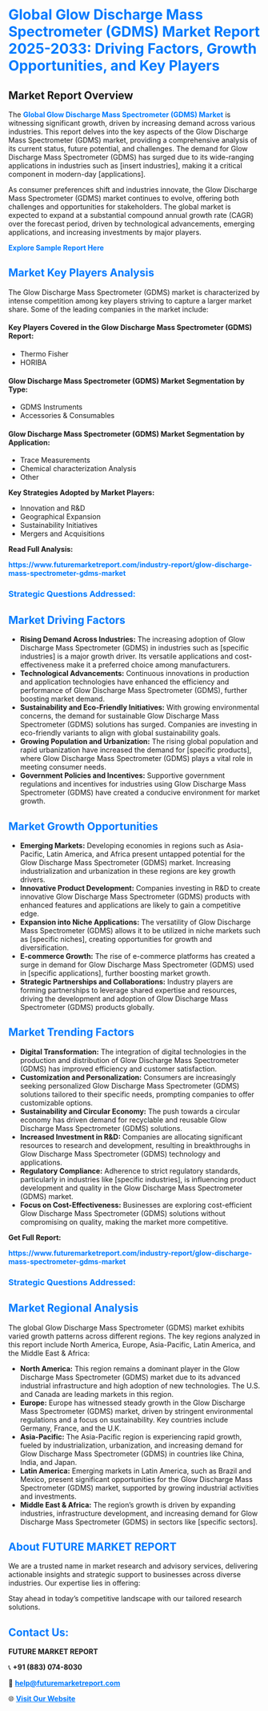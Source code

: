 <h1 style="color: #007BFF;">Global Glow Discharge Mass Spectrometer (GDMS) Market Report 2025-2033: Driving Factors, Growth Opportunities, and Key Players</h1>

<section id="overview">
<h2>Market Report Overview</h2>
<p>The <a href="https://www.futuremarketreport.com/industry-report/glow-discharge-mass-spectrometer-gdms-market" style="color: #007BFF; text-decoration: none;"><strong>Global Glow Discharge Mass Spectrometer (GDMS) Market</strong></a> is witnessing significant growth, driven by increasing demand across various industries. This report delves into the key aspects of the Glow Discharge Mass Spectrometer (GDMS) market, providing a comprehensive analysis of its current status, future potential, and challenges. The demand for Glow Discharge Mass Spectrometer (GDMS) has surged due to its wide-ranging applications in industries such as [insert industries], making it a critical component in modern-day [applications].</p>
<p>As consumer preferences shift and industries innovate, the Glow Discharge Mass Spectrometer (GDMS) market continues to evolve, offering both challenges and opportunities for stakeholders. The global market is expected to expand at a substantial compound annual growth rate (CAGR) over the forecast period, driven by technological advancements, emerging applications, and increasing investments by major players.</p>
</section>

<section id="overview">
<p><a href="https://www.futuremarketreport.com/request-sample/reportId=91488" style="color: #007BFF; text-decoration: none;"><strong>Explore Sample Report Here</strong></a></p>
</section>

<section id="key-players">
<h2 style="color: #007BFF;">Market Key Players Analysis</h2>
<p>The Glow Discharge Mass Spectrometer (GDMS) market is characterized by intense competition among key players striving to capture a larger market share. Some of the leading companies in the market include:</p>
<h4>Key Players Covered in the Glow Discharge Mass Spectrometer (GDMS) Report:</h4>
<ul><li>Thermo Fisher</li><li>HORIBA</li></ul>
<h4>Glow Discharge Mass Spectrometer (GDMS) Market Segmentation by Type:</h4>
<ul><li>GDMS Instruments</li><li>Accessories &amp; Consumables</li></ul>

<h4>Glow Discharge Mass Spectrometer (GDMS) Market Segmentation by Application:</h4>
<ul><li>Trace Measurements</li><li>Chemical characterization Analysis</li><li>Other</li></ul>
<p><strong>Key Strategies Adopted by Market Players:</strong></p>
<ul>
<li>Innovation and R&D</li>
<li>Geographical Expansion</li>
<li>Sustainability Initiatives</li>
<li>Mergers and Acquisitions</li>
</ul>
</section>

<section>
<p><strong>Read Full Analysis: </strong></p><a href="https://www.futuremarketreport.com/industry-report/glow-discharge-mass-spectrometer-gdms-market" style="color: #007BFF; text-decoration: none;"><strong>https://www.futuremarketreport.com/industry-report/glow-discharge-mass-spectrometer-gdms-market</strong></a>
<h3 style="color: #007BFF;">Strategic Questions Addressed:</h3>
</section>

<section id="driving-factors">
<h2 style="color: #007BFF;">Market Driving Factors</h2>
<ul>
<li><strong>Rising Demand Across Industries:</strong> The increasing adoption of Glow Discharge Mass Spectrometer (GDMS) in industries such as [specific industries] is a major growth driver. Its versatile applications and cost-effectiveness make it a preferred choice among manufacturers.</li>
<li><strong>Technological Advancements:</strong> Continuous innovations in production and application technologies have enhanced the efficiency and performance of Glow Discharge Mass Spectrometer (GDMS), further boosting market demand.</li>
<li><strong>Sustainability and Eco-Friendly Initiatives:</strong> With growing environmental concerns, the demand for sustainable Glow Discharge Mass Spectrometer (GDMS) solutions has surged. Companies are investing in eco-friendly variants to align with global sustainability goals.</li>
<li><strong>Growing Population and Urbanization:</strong> The rising global population and rapid urbanization have increased the demand for [specific products], where Glow Discharge Mass Spectrometer (GDMS) plays a vital role in meeting consumer needs.</li>
<li><strong>Government Policies and Incentives:</strong> Supportive government regulations and incentives for industries using Glow Discharge Mass Spectrometer (GDMS) have created a conducive environment for market growth.</li>
</ul>
</section>

<section id="growth-opportunities">
<h2 style="color: #007BFF;">Market Growth Opportunities</h2>
<ul>
<li><strong>Emerging Markets:</strong> Developing economies in regions such as Asia-Pacific, Latin America, and Africa present untapped potential for the Glow Discharge Mass Spectrometer (GDMS) market. Increasing industrialization and urbanization in these regions are key growth drivers.</li>
<li><strong>Innovative Product Development:</strong> Companies investing in R&D to create innovative Glow Discharge Mass Spectrometer (GDMS) products with enhanced features and applications are likely to gain a competitive edge.</li>
<li><strong>Expansion into Niche Applications:</strong> The versatility of Glow Discharge Mass Spectrometer (GDMS) allows it to be utilized in niche markets such as [specific niches], creating opportunities for growth and diversification.</li>
<li><strong>E-commerce Growth:</strong> The rise of e-commerce platforms has created a surge in demand for Glow Discharge Mass Spectrometer (GDMS) used in [specific applications], further boosting market growth.</li>
<li><strong>Strategic Partnerships and Collaborations:</strong> Industry players are forming partnerships to leverage shared expertise and resources, driving the development and adoption of Glow Discharge Mass Spectrometer (GDMS) products globally.</li>
</ul>
</section>

<section id="trending-factors">
<h2 style="color: #007BFF;">Market Trending Factors</h2>
<ul>
<li><strong>Digital Transformation:</strong> The integration of digital technologies in the production and distribution of Glow Discharge Mass Spectrometer (GDMS) has improved efficiency and customer satisfaction.</li>
<li><strong>Customization and Personalization:</strong> Consumers are increasingly seeking personalized Glow Discharge Mass Spectrometer (GDMS) solutions tailored to their specific needs, prompting companies to offer customizable options.</li>
<li><strong>Sustainability and Circular Economy:</strong> The push towards a circular economy has driven demand for recyclable and reusable Glow Discharge Mass Spectrometer (GDMS) solutions.</li>
<li><strong>Increased Investment in R&D:</strong> Companies are allocating significant resources to research and development, resulting in breakthroughs in Glow Discharge Mass Spectrometer (GDMS) technology and applications.</li>
<li><strong>Regulatory Compliance:</strong> Adherence to strict regulatory standards, particularly in industries like [specific industries], is influencing product development and quality in the Glow Discharge Mass Spectrometer (GDMS) market.</li>
<li><strong>Focus on Cost-Effectiveness:</strong> Businesses are exploring cost-efficient Glow Discharge Mass Spectrometer (GDMS) solutions without compromising on quality, making the market more competitive.</li>
</ul>
</section>

<section>
<p><strong>Get Full Report: </strong></p><a href="https://www.futuremarketreport.com/industry-report/glow-discharge-mass-spectrometer-gdms-market" style="color: #007BFF; text-decoration: none;"><strong>https://www.futuremarketreport.com/industry-report/glow-discharge-mass-spectrometer-gdms-market</strong></a>
<h3 style="color: #007BFF;">Strategic Questions Addressed:</h3>
</section>


<section id="regional-analysis">
<h2 style="color: #007BFF;">Market Regional Analysis</h2>
<p>The global Glow Discharge Mass Spectrometer (GDMS) market exhibits varied growth patterns across different regions. The key regions analyzed in this report include North America, Europe, Asia-Pacific, Latin America, and the Middle East & Africa:</p>
<ul>
<li><strong>North America:</strong> This region remains a dominant player in the Glow Discharge Mass Spectrometer (GDMS) market due to its advanced industrial infrastructure and high adoption of new technologies. The U.S. and Canada are leading markets in this region.</li>
<li><strong>Europe:</strong> Europe has witnessed steady growth in the Glow Discharge Mass Spectrometer (GDMS) market, driven by stringent environmental regulations and a focus on sustainability. Key countries include Germany, France, and the U.K.</li>
<li><strong>Asia-Pacific:</strong> The Asia-Pacific region is experiencing rapid growth, fueled by industrialization, urbanization, and increasing demand for Glow Discharge Mass Spectrometer (GDMS) in countries like China, India, and Japan.</li>
<li><strong>Latin America:</strong> Emerging markets in Latin America, such as Brazil and Mexico, present significant opportunities for the Glow Discharge Mass Spectrometer (GDMS) market, supported by growing industrial activities and investments.</li>
<li><strong>Middle East & Africa:</strong> The region’s growth is driven by expanding industries, infrastructure development, and increasing demand for Glow Discharge Mass Spectrometer (GDMS) in sectors like [specific sectors].</li>
</ul>
</section>

<footer>
<h2 style="color: #007BFF;">About FUTURE MARKET REPORT</h2>
<p>We are a trusted name in market research and advisory services, delivering actionable insights and strategic support to businesses across diverse industries. Our expertise lies in offering:</p>

<p>Stay ahead in today’s competitive landscape with our tailored research solutions.</p>

<h2 style="color: #007BFF;">Contact Us:</h2>
<p><strong>FUTURE MARKET REPORT</strong></p>
<p>📞 <strong>+91 (883) 074-8030</strong></p>
<p>📧 <strong><a href="mailto:help@futuremarketreport.com" style="color: #007BFF;">help@futuremarketreport.com</a></strong></p>
<p>🌐 <strong><a href="https://www.futuremarketreport.com/" style="color: #007BFF;">Visit Our Website</a></strong></p>
</footer>